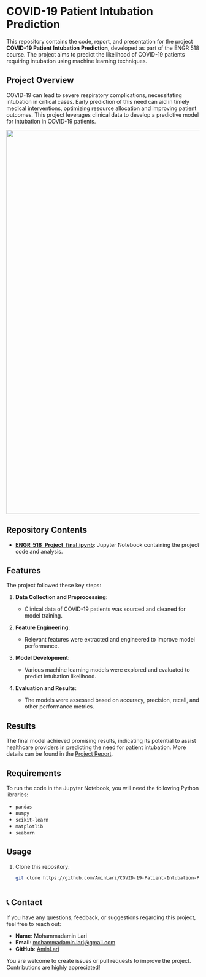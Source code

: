 # COVID-19 Patient Intubation Prediction

This repository contains the code, report, and presentation for the project **COVID-19 Patient Intubation Prediction**, developed as part of the ENGR 518 course. The project aims to predict the likelihood of COVID-19 patients requiring intubation using machine learning techniques.

## Project Overview

COVID-19 can lead to severe respiratory complications, necessitating intubation in critical cases. Early prediction of this need can aid in timely medical interventions, optimizing resource allocation and improving patient outcomes. This project leverages clinical data to develop a predictive model for intubation in COVID-19 patients.
<p> <img src="https://github.com/user-attachments/assets/34c65fc0-8083-4107-8908-bef3da8752ad" width="1000"> </p> 

## Repository Contents

- **[ENGR_518_Project_final.ipynb](ENGR_518_Project_final.ipynb)**: Jupyter Notebook containing the project code and analysis.

## Features

The project followed these key steps:

1. **Data Collection and Preprocessing**: 
    - Clinical data of COVID-19 patients was sourced and cleaned for model training.
  
2. **Feature Engineering**: 
    - Relevant features were extracted and engineered to improve model performance.
  
3. **Model Development**: 
    - Various machine learning models were explored and evaluated to predict intubation likelihood.
  
4. **Evaluation and Results**: 
    - The models were assessed based on accuracy, precision, recall, and other performance metrics.

## Results

The final model achieved promising results, indicating its potential to assist healthcare providers in predicting the need for patient intubation. More details can be found in the [Project Report](Project_Report_final.pdf).

## Requirements

To run the code in the Jupyter Notebook, you will need the following Python libraries:

- `pandas`
- `numpy`
- `scikit-learn`
- `matplotlib`
- `seaborn`

## Usage

1. Clone this repository:
   ```bash
   git clone https://github.com/AminLari/COVID-19-Patient-Intubation-Prediction.git



## 📞 Contact
If you have any questions, feedback, or suggestions regarding this project, feel free to reach out:

- **Name**: Mohammadamin Lari  
- **Email**: [mohammadamin.lari@gmail.com](mailto:mohammadamin.lari@gmail.com)  
- **GitHub**: [AminLari](https://github.com/aminlari)

You are welcome to create issues or pull requests to improve the project. Contributions are highly appreciated! 

